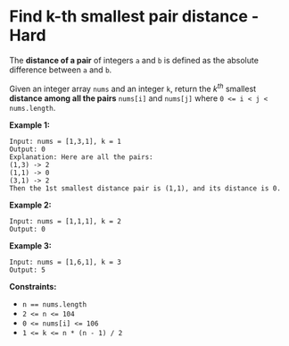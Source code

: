 # Find k-th smallest pair distance - Hard
The **distance of a pair** of integers ```a``` and ```b``` is defined as the absolute difference between ```a``` and ```b```.

Given an integer array ```nums``` and an integer ```k```, return the _k<sup>th</sup>_ smallest **distance among all the pairs** ```nums[i]``` and ```nums[j]``` where ```0 <= i < j < nums.length```.

**Example 1:**
```
Input: nums = [1,3,1], k = 1
Output: 0
Explanation: Here are all the pairs:
(1,3) -> 2
(1,1) -> 0
(3,1) -> 2
Then the 1st smallest distance pair is (1,1), and its distance is 0.
```

**Example 2:**
```
Input: nums = [1,1,1], k = 2
Output: 0
```

**Example 3:**
```
Input: nums = [1,6,1], k = 3
Output: 5
````

**Constraints:**

- ```n == nums.length```
- ```2 <= n <= 104```
- ```0 <= nums[i] <= 106```
- ```1 <= k <= n * (n - 1) / 2```